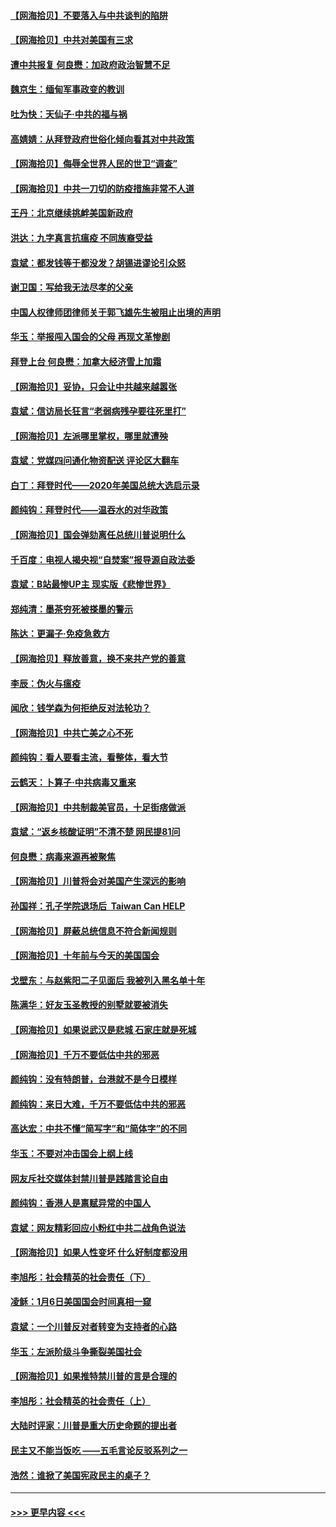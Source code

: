 #### [【网海拾贝】不要落入与中共谈判的陷阱](../pages/nsc993/n12735229.md?t=02061901) 
#### [【网海拾贝】中共对美国有三求](../pages/nsc993/n12735197.md?t=02061901) 
#### [遭中共报复 何良懋：加政府政治智慧不足](../pages/nsc993/n12734323.md?t=02061901) 
#### [魏京生：缅甸军事政变的教训](../pages/nsc993/n12732470.md?t=02061901) 
#### [吐为快：天仙子·中共的福与祸](../pages/nsc993/n12732165.md?t=02061901) 
#### [高婧婧：从拜登政府世俗化倾向看其对中共政策](../pages/nsc993/n12730028.md?t=02061901) 
#### [【网海拾贝】侮辱全世界人民的世卫“调查”](../pages/nsc993/n12727884.md?t=02061901) 
#### [【网海拾贝】中共一刀切的防疫措施非常不人道](../pages/nsc993/n12724879.md?t=02061901) 
#### [王丹：北京继续挑衅美国新政府](../pages/nsc993/n12722456.md?t=02061901) 
#### [洪达：九字真言抗瘟疫 不同族裔受益](../pages/nsc993/n12722448.md?t=02061901) 
#### [袁斌：都发钱等于都没发？胡锡进谬论引众怒](../pages/nsc993/n12722393.md?t=02061901) 
#### [谢卫国：写给我无法尽孝的父亲](../pages/nsc993/n12720325.md?t=02061901) 
#### [中国人权律师团律师关于郭飞雄先生被阻止出境的声明](../pages/nsc993/n12720203.md?t=02061901) 
#### [华玉：举报闯入国会的父母 再现文革惨剧](../pages/nsc993/n12719070.md?t=02061901) 
#### [拜登上台 何良懋：加拿大经济雪上加霜](../pages/nsc993/n12718943.md?t=02061901) 
#### [【网海拾贝】妥协，只会让中共越来越嚣张](../pages/nsc993/n12717392.md?t=02061901) 
#### [袁斌：信访局长狂言“老弱病残孕要往死里打”](../pages/nsc993/n12717343.md?t=02061901) 
#### [【网海拾贝】左派哪里掌权，哪里就遭殃](../pages/nsc993/n12715009.md?t=02061901) 
#### [袁斌：党媒四问通化物资配送 评论区大翻车](../pages/nsc993/n12714950.md?t=02061901) 
#### [白丁：拜登时代——2020年美国总统大选启示录](../pages/nsc993/n12714920.md?t=02061901) 
#### [颜纯钩：拜登时代——温吞水的对华政策](../pages/nsc993/n12713245.md?t=02061901) 
#### [【网海拾贝】国会弹劾离任总统川普说明什么](../pages/nsc993/n12712816.md?t=02061901) 
#### [千百度：电视人揭央视“自焚案”报导源自政法委](../pages/nsc993/n12709760.md?t=02061901) 
#### [袁斌：B站最惨UP主 现实版《悲惨世界》](../pages/nsc993/n12709686.md?t=02061901) 
#### [郑纯清：墨茶穷死被搽墨的警示](../pages/nsc993/n12709262.md?t=02061901) 
#### [陈达：更漏子·免疫急救方](../pages/nsc993/n12709244.md?t=02061901) 
#### [【网海拾贝】释放善意，换不来共产党的善意](../pages/nsc993/n12708361.md?t=02061901) 
#### [李辰：伪火与瘟疫](../pages/nsc993/n12707981.md?t=02061901) 
#### [闻欣：钱学森为何拒绝反对法轮功？](../pages/nsc993/n12707407.md?t=02061901) 
#### [【网海拾贝】中共亡美之心不死](../pages/nsc993/n12707621.md?t=02061901) 
#### [颜纯钩：看人要看主流，看整体，看大节](../pages/nsc993/n12707536.md?t=02061901) 
#### [云鹤天：卜算子‧中共病毒又重来](../pages/nsc993/n12707408.md?t=02061901) 
#### [【网海拾贝】中共制裁美官员，十足街痞做派](../pages/nsc993/n12705115.md?t=02061901) 
#### [袁斌：“返乡核酸证明”不清不楚 网民提81问](../pages/nsc993/n12704982.md?t=02061901) 
#### [何良懋：病毒来源再被聚焦](../pages/nsc993/n12704944.md?t=02061901) 
#### [【网海拾贝】川普将会对美国产生深远的影响](../pages/nsc993/n12703045.md?t=02061901) 
#### [孙国祥：孔子学院退场后  Taiwan Can HELP](../pages/nsc993/n12702430.md?t=02061901) 
#### [【网海拾贝】屏蔽总统信息不符合新闻规则](../pages/nsc993/n12699998.md?t=02061901) 
#### [【网海拾贝】十年前与今天的美国国会](../pages/nsc993/n12696993.md?t=02061901) 
#### [戈壁东：与赵紫阳二子见面后 我被列入黑名单十年](../pages/nsc993/n12696215.md?t=02061901) 
#### [陈满华：好友玉圣教授的别墅就要被消失](../pages/nsc993/n12695411.md?t=02061901) 
#### [【网海拾贝】如果说武汉是悲城 石家庄就是死城](../pages/nsc993/n12694589.md?t=02061901) 
#### [【网海拾贝】千万不要低估中共的邪恶](../pages/nsc993/n12692771.md?t=02061901) 
#### [颜纯钩：没有特朗普，台港就不是今日模样](../pages/nsc993/n12692678.md?t=02061901) 
#### [颜纯钩：来日大难，千万不要低估中共的邪恶](../pages/nsc993/n12692080.md?t=02061901) 
#### [高达宏：中共不懂“简写字”和“简体字”的不同](../pages/nsc993/n12692068.md?t=02061901) 
#### [华玉：不要对冲击国会上纲上线](../pages/nsc993/n12689948.md?t=02061901) 
#### [网友斥社交媒体封禁川普是践踏言论自由](../pages/nsc993/n12687482.md?t=02061901) 
#### [颜纯钩：香港人是禀赋异常的中国人](../pages/nsc993/n12685142.md?t=02061901) 
#### [袁斌：网友精彩回应小粉红中共二战角色说法](../pages/nsc993/n12684994.md?t=02061901) 
#### [【网海拾贝】如果人性变坏 什么好制度都没用](../pages/nsc993/n12683000.md?t=02061901) 
#### [李旭彤：社会精英的社会责任（下）](../pages/nsc993/n12680604.md?t=02061901) 
#### [凌稣：1月6日美国国会时间真相一窥](../pages/nsc993/n12682780.md?t=02061901) 
#### [袁斌：一个川普反对者转变为支持者的心路](../pages/nsc993/n12682700.md?t=02061901) 
#### [华玉：左派阶级斗争撕裂美国社会](../pages/nsc993/n12681226.md?t=02061901) 
#### [【网海拾贝】如果推特禁川普的言是合理的](../pages/nsc993/n12681232.md?t=02061901) 
#### [李旭彤：社会精英的社会责任（上）](../pages/nsc993/n12680501.md?t=02061901) 
#### [大陆时评家：川普是重大历史命题的提出者](../pages/nsc993/n12679904.md?t=02061901) 
#### [民主又不能当饭吃 ——五毛言论反驳系列之一](../pages/nsc993/n12679877.md?t=02061901) 
#### [浩然：谁掀了美国宪政民主的桌子？](../pages/nsc993/n12679850.md?t=02061901) 

----
#### [ >>> 更早内容 <<< ](../indexes/nsc993-earlier.md)
